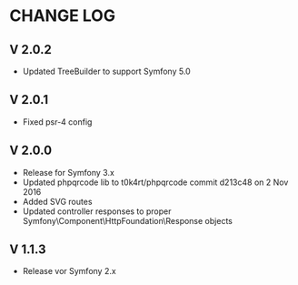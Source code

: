 CHANGE LOG
==========

V 2.0.2
-------

- Updated TreeBuilder to support Symfony 5.0

V 2.0.1
-------

- Fixed psr-4 config

V 2.0.0
-------

- Release for Symfony 3.x
- Updated phpqrcode lib to t0k4rt/phpqrcode commit d213c48 on 2 Nov 2016
- Added SVG routes
- Updated controller responses to proper Symfony\Component\HttpFoundation\Response objects  


V 1.1.3
-------

- Release vor Symfony 2.x
